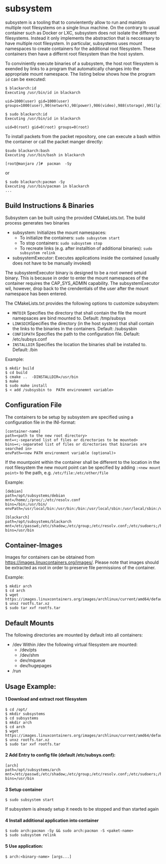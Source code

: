 # subsystem

subsystem is a tooling that to convientently allow to run and maintain multiple root filesystems on a single linux machine. On the contrary to usual container such as Docker or LXC, subsystem does not isolate the different filesystems. Instead it only implements the abstraction that is neccessary to have multiple root filesystem. In particular, subsystems uses mount namespaces to  create containers for the additional root filesystem. These containers then have a differnt root filesystem than the host system. 

To conviniently execute binaries of a subsystem, the host root filesystem is exended by links to a program that automatically changes into the appropriate mount namespace. The listing below shows how the program `id` can be executed:
```
$ blackarch:id
Executing /usr/bin/id in blackarch

uid=1000(user) gid=1000(user) groups=1000(user),90(network),98(power),986(video),988(storage),991(lp),995(audio),998(wheel)

$ sudo blackarch:id
Executing /usr/bin/id in blackarch

uid=0(root) gid=0(root) groups=0(root)
```

To install packets from the packet repository, one can execute a bash within the container or call the packet manger directly:
```
$sudo blackarch:bash
Executing /usr/bin/bash in blackarch

[root@manjaro /]#  pacman  -Sy
```
or
```
$ sudo blackarch:pacman -Sy
Executing /usr/bin/pacman in blackarch
...
```

## Build Instructions & Binaries
Subsystem can be built using the provided CMakeLists.txt. The build process generates two binaries 

* subsystem: Initializes the mount namespaces:
	* To initialize the containers: `sudo subsystem start`
	* To stop containers: `sudo subsystem stop`
	* To recreate links (e.g. after installtion of additional binaries): `sudo subsystem relink`
* subsystemExecutor: Executes applications inside the contained (usually does not have to be  manually invoked)

The subsystemExecutor binary is designed to be a root owned setuid binary. This is because in order to enter the mount namespaces of the container  requires the CAP_SYS_ADMIN capability. The subsystemExecutor wil, however, drop back to the crendentials of the user after the mount namespace has been entered.

The CMakeLists.txt provides the following options to customize subsystem:

* `MNTDIR` Specifies the directory that shall contain the file the mount namepsaces are bind mounted to. Default: /tmp/subsys
* `LINKSDIR`Specifies the directory (in the host system) that shall contain the links to the binaries in the containers. Default: /subsysbin
* `CONFIGPATH` Specifies the path to the configuration file. Default: /etc/subsys.conf
* `INSTALLDIR` Specifies the location the binaries shall be installed to. Default: /bin

Example:
```
$ mkdir build
$ cd build
$ cmake ..  -DINSTALLDIR=/usr/bin
$ make
$ sudo make install
$ < add /subsysbin to  PATH environemnt variable>
```


## Configuration File
The containers to be setup by subsystem are specified using a configuration file in the INI-format:
```
[container-name]
path=<path to the new root directory>
mnt=<;-separated list of files or directories to be mounted>
bins=<;-separated list of files or directories that binaries are searched in>
envPath=<new PATH environment variable (optional)>
```
If the mountpoint within the container shall be different to the location in the root filesystem the new mount point can be specified by adding `:<new mount point>`  to the path, e.g. `/etc/file:/etc/other/file`

Example:
```
[debian]
path=/opt/subsystems/debian
mnt=/home/;/proc/;/etc/resolv.conf
bins=/bin;/usr/bin/
envPath=/usr/local/bin:/usr/bin:/bin:/usr/local/sbin:/usr/local/sbin:/usr/sbin:/sbin

[blackarch]
path=/opt/subsystems/blackarch
mnt=/etc/passwd;/etc/shadow;/etc/group;/etc/resolv.conf;/etc/sudoers;/home/;/proc/
bins=/usr/bin
```

## Container-Images

Images for containers can be obtained from <https://images.linuxcontainers.org/images/>. Please note that images should be extracted as root in order to preserve file permissions of the container.

Example:
```
$ mkdir arch
$ cd arch
$ wget https://images.linuxcontainers.org/images/archlinux/current/amd64/default/<BUILDTIME>/rootfs.tar.xz
$ unxz rootfs.tar.xz
$ sudo tar xvf rootfs.tar
```

## Default Mounts
The following directories are mounted by default into all containers:

* /dev
Within /dev the following virtual filesystem are mounted:
	* /dev/pts
	* /dev/shm
	* dev/mqueue
	* dev/hugepages
* /run

## Usage Example:
#### 1 Download and extract root filesystem

```
$ cd /opt/
$ mkdir subsystems
$ cd subsystems
$ mkdir arch
$ cd arch
$ wget https://images.linuxcontainers.org/images/archlinux/current/amd64/default/<BUILDTIME>/rootfs.tar.xz
$ unxz rootfs.tar.xz
$ sudo tar xvf rootfs.tar
```
#### 2 Add Entry to config file (default /etc/subsys.conf):
```
[arch]
path=/opt/subsystems/arch
mnt=/etc/passwd;/etc/shadow;/etc/group;/etc/resolv.conf;/etc/sudoers;/home/;/proc/
bins=/usr/bin
```

#### 3 Setup container
```
$ sudo subsystem start
```
If subsystem is already setup it needs to be stopped and than started again

#### 4 Install additional application into container
```
$ sudo arch:pacman -Sy && sudo arch:pacman -S <paket-name>
$ sudo subsystem relink
```

#### 5 Use application:
```
$ arch:<binary-name> [args...]
```

